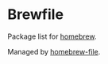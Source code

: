 # Brewfile

Package list for [homebrew](https://brew.sh/ja/).

Managed by [homebrew-file](https://github.com/rcmdnk/homebrew-file).
